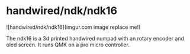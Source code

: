 # handwired/ndk/ndk16

![handwired/ndk/ndk16](imgur.com image replace me!)

The ndk16 is a 3d printed handwired numpad with an rotary encoder and oled screen. It runs QMK on a pro micro controller.